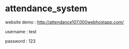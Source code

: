 # attendance_system


website demo :
http://attendance107.000webhostapp.com/

username : test

password : 123
